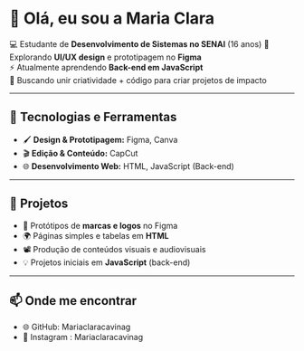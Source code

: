 # 👋 Olá, eu sou a Maria Clara  

💻 Estudante de **Desenvolvimento de Sistemas no SENAI** (16 anos) 
🎨 Explorando **UI/UX design** e prototipagem no **Figma**  
⚡ Atualmente aprendendo **Back-end em JavaScript**  
🚀 Buscando unir criatividade + código para criar projetos de impacto  

---

## 🔧 Tecnologias e Ferramentas  
- 🖌️ **Design & Prototipagem:** Figma, Canva  
- 🎬 **Edição & Conteúdo:** CapCut  
- 🌐 **Desenvolvimento Web:** HTML, JavaScript (Back-end)  

---

## 🚀 Projetos  
- 🎨 Protótipos de **marcas e logos** no Figma  
- 🌍 Páginas simples e tabelas em **HTML**  
- 📽️ Produção de conteúdos visuais e audiovisuais  
- 💡 Projetos iniciais em **JavaScript** (back-end)  

---

## 📫 Onde me encontrar  
- 🌐 GitHub: Mariaclaracavinag  
- 📲 Instagram : Mariaclaracavinag  




